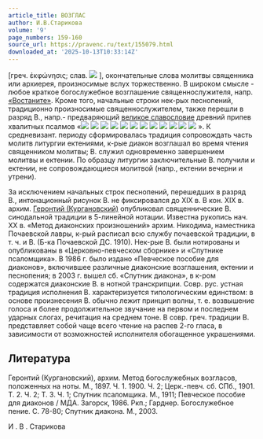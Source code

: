 ```yaml
---
article_title: ВОЗГЛАС
author: И.В.Старикова
volume: '9'
page_numbers: 159-160
source_url: https://pravenc.ru/text/155079.html
downloaded_at: '2025-10-13T10:33:14Z'
---
```


[греч. ἐκφώνησις; слав. ![](https://pravenc.ru/char/26526/xe2xeexe7xe3xebxe01xf1xfa/image.png) ], окончательные слова молитвы священника или архиерея, произносимые вслух торжественно. В широком смысле - любое краткое богослужебное возглашение священнослужителя, напр. [«Востаните»](<https://pravenc.ru/text/ Востаните .html>). Кроме того, начальные строки нек-рых песнопений, традиционно произносимые священнослужителем, также перешли в разряд В., напр.- предваряющий [великое славословие](<https://pravenc.ru/text/великое славословие.html>) древний припев хвалитных псалмов «![](https://pravenc.ru/char/26526/xd1xebxe0/image.png) ![](<https://pravenc.ru/char/26526/xe2xe0 /image.png>) ![](<https://pravenc.ru/char/26526/ xf2xe5xe1/image.png>) ![](https://pravenc.ru/char/26528/xfd1/image.png) ![](<https://pravenc.ru/char/26526/, /image.png>) ![](<https://pravenc.ru/char/26526/ xefxeexeaxe0xe7xe0/image.png>) ![](<https://pravenc.ru/char/26526/xe2xf8xe5xecxf3 /image.png>) ![](<https://pravenc.ru/char/26526/ xedxe0/image.png>) ![](<https://pravenc.ru/char/26526/xecxfa /image.png>) ![](<https://pravenc.ru/char/26526/ xf1xe2/image.png>) ![](https://pravenc.ru/char/26528/xfd1/image.png) ![](https://pravenc.ru/char/26526/xf2xfa/image.png) ». К средневизант. периоду сформировалась традиция сопровождать часть молитв литургии ектениями, к-рые диакон возглашал во время чтения священником молитвы; В. служил одновременно завершением молитвы и ектении. По образцу литургии заключительные В. получили и ектении, не сопровождающиеся молитвой (напр., ектении вечерни и утрени).

За исключением начальных строк песнопений, перешедших в разряд В., интонационный рисунок В. не фиксировался до XIX в. В кон. XIX в. архим. [Геронтий (Кургановский)](<https://pravenc.ru/text/Геронтий (Кургановский).html>) опубликовал священнические В. синодальной традиции в 5-линейной нотации. Известна рукопись нач. XX в. «Метод диаконских произношений» архим. Никодима, наместника Почаевской лавры, к-рый расписал всю службу почаевской традиции, в т. ч. и В. (Б-ка Почаевской ДС. 1910). Нек-рые В. были нотированы и опубликованы в «Церковно-певческом сборнике» и «Спутнике псаломщика». В 1986 г. было издано «Певческое пособие для диаконов», включившее различные диаконские возглашения, ектении и песнопения; в 2003 г. вышел сб. «Спутник диакона», в к-ром содержатся диаконские В. в нотной транскрипции. Совр. рус. устная традиция исполнения В. характеризуется типологическим единством: в основе произнесения В. обычно лежит принцип волны, т. е. возвышение голоса и более продолжительное звучание на первом и последнем ударных слогах, речитация на среднем тоне. В совр. греч. традиции В. представляет собой чаще всего чтение на распев 2-го гласа, в зависимости от возможностей исполнителя обогащенное украшениями.

## Литература

Геронтий (Кургановский), архим. Метод богослужебных возгласов, положенных на ноты. М., 1897. Ч. 1. 1900. Ч. 2; Церк.-певч. сб. СПб., 1901. Т. 2. Ч. 2; Т. 3. Ч. 1; Спутник псаломщика. М., 1911; Певческое пособие для диаконов / МДА. Загорск, 1986. Ркп.; Гарднер. Богослужебное пение. С. 78-80; Спутник диакона. М., 2003.

И .  В .  Старикова
